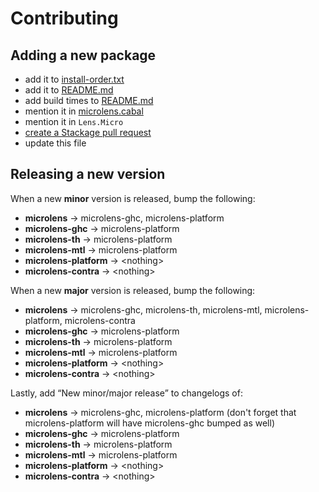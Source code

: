 # Contributing

## Adding a new package

  * add it to [install-order.txt](install-order.txt)
  * add it to [README.md](README.md)
  * add build times to [README.md](README.md)
  * mention it in [microlens.cabal](microlens/microlens.cabal)
  * mention it in `Lens.Micro`
  * [create a Stackage pull request](https://github.com/fpco/stackage/edit/master/build-constraints.yaml)
  * update this file

## Releasing a new version

When a new **minor** version is released, bump the following:

  * **microlens** → microlens-ghc, microlens-platform
  * **microlens-ghc** → microlens-platform
  * **microlens-th** → microlens-platform
  * **microlens-mtl** → microlens-platform
  * **microlens-platform** → \<nothing\>
  * **microlens-contra** → \<nothing\>

When a new **major** version is released, bump the following:

  * **microlens** → microlens-ghc, microlens-th, microlens-mtl, microlens-platform, microlens-contra
  * **microlens-ghc** → microlens-platform
  * **microlens-th** → microlens-platform
  * **microlens-mtl** → microlens-platform
  * **microlens-platform** → \<nothing\>
  * **microlens-contra** → \<nothing\>

Lastly, add “New minor/major release” to changelogs of:

  * **microlens** → microlens-ghc, microlens-platform (don't forget that microlens-platform will have microlens-ghc bumped as well)
  * **microlens-ghc** → microlens-platform
  * **microlens-th** → microlens-platform
  * **microlens-mtl** → microlens-platform
  * **microlens-platform** → \<nothing\>
  * **microlens-contra** → \<nothing\>
